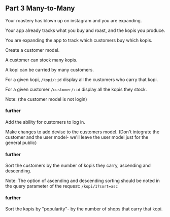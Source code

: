 ## Part 3 Many-to-Many

Your roastery has blown up on instagram and you are expanding.

Your app already tracks what you buy and roast, and the kopis you produce.

You are expanding the app to track which customers buy which kopis.

Create a customer model.

A customer can stock many kopis.

A kopi can be carried by many customers.

For a given kopi, `/kopi/:id` display all the customers who carry that kopi.

For a given customer `/customer/:id` display all the kopis they stock.

Note: (the customer model is not login)

#### further
Add the ability for customers to log in.

Make changes to add devise to the customers model. (Don't integrate the customer and the user model- we'll leave the user model just for the general public)

#### further
Sort the customers by the number of kopis they carry, ascending and descending.

Note: The option of ascending and descending sorting should be noted in the query parameter of the request: `/kopi/1?sort=asc`

#### further
Sort the kopis by "popularity"- by the number of shops that carry that kopi.
